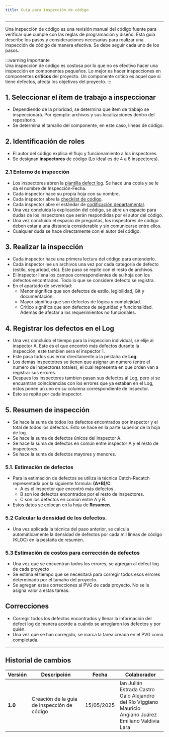 ```yaml
---
title: Guía para inspección de código
---
```


---

Una inspección de código es una revisión manual del código fuente para verificar que cumple con las reglas de programación y diseño. Esta guía describe los pasos y consideraciones necesarias para realizar una inspección de código de manera efectiva. Se debe seguir cada uno de los pasos.

:::warning Importante  
 Una inspección de código es costosa por lo que no es efectivo hacer una inspección en componentes pequeños. Lo mejor es hacer inspecciones en componentes **críticos** del proyecto. Un componente crítico es aquel que si tiene defectos, afecta los objetivos del proyecto.
:::

## 1. Seleccionar el ítem de trabajo a inspeccionar

- Dependiendo de la prioridad, se determina que ítem de trabajo se inspeccionará. Por ejemplo: archivos y sus localizaciones dentro del repositorio.
- Se determina el tamaño del componente, en este caso, líneas de código.

## 2. Identificación de roles 

- El autor del código explica el flujo y funcionamiento a los inspectores.
- Se designan **inspectores** de código (Lo ideal es de 4 a 6 inspectores).

### 2.1 Entorno de inspección

- Los inspectores abren la [plantilla defect log](https://docs.google.com/spreadsheets/d/1GwKcoKU2H5aKZJyG1p9df5Mvue4CNbyBMvIjGhjbyxg/edit?usp=sharing). Se hace una copia y se le da el nombre de Inspección-Fecha.
- Cada inspector hace su propia hoja con su nombre. 
- Cada inspector abre la [checklist de código](https://docs.google.com/document/d/1ItP965B7cFppIUX3RPXg_ZuUiYZzSuGs1b5bMw2-ZpQ/edit?tab=t.0#heading=h.fhau7kjl46pa). 
- Cada inspector abre el estándar de [codificación departamental](/docs/standards/general.md).
- Una vez concluida la explicación del código, se abre un espacio para dudas de los inspectores que serán respondidas por el autor del código.
- Una vez concluido el espacio de preguntas, los inspectores de código deben estar a una distancia considerable y sin comunicarse entre ellos. 
- Cualquier duda se hace directamente con el autor del código.

## 3. Realizar la inspección

- Cada inspector hace una primera lectura del código para entenderlo.
- Cada inspector lee un archivos una vez por cada categoría de defecto (estilo, seguridad, etc). Este paso se repite con el resto de archivos.
- El inspector llena los campos correspondientes de su hoja con los defectos encontrados. Todo lo que se considere defecto se registra.
- En el apartado de severidad:
    - Menor significa que son defectos de estilo, legibilidad, Git y documentación.
    - Mayor significa que son defectos de lógica y complejidad.
    - Critico significa que son defectos de seguridad y funcionalidad. Además de afectar a los requerimientos no funcionales. 

## 4. Registrar los defectos en el Log

- Una vez concluido el tiempo para la inspeccion individual, se elije al inspector A. Este es el que encontró más defectos durante la inspección, este tambien sera el inspector 1.
- Este pasa todos sus error directamente a la pestaña de **Log**.
- Los demás inspectotres se tienen que asignar un numero (entre el numero de inspectores totales), el cual representa en que orden van a registrar sus errores.
- Despues los inspectores tambien pasan sus defectos al Log, pero si se encuantran coincidencias con los errores que ya estaban en el Log, estos ponen un uno en su columna correspondiente de inspector.
- Esto se repite por cada inspector.

## 5. Resumen de inspección

- Se hace la suma de todos los defectos encontrados por inspector y el total de todos los defectos. Esto se hace en la parte superior de la hoja de log.
- Se hace la suma de defectos únicos del inspector A.
- Se hace la suma de defectos en común entre inspector A y el resto de inspectores.
- Se hace la suma de defectos mayores y menores.

### 5.1. Estimación de defectos

- Para la estimación de defectos se utiliza la técnica Catch-Recatch representada por la siguiente fórmula: **(A*B)/C**.
    - A es el inspector que encontró más defectos .
    - B son los defectos encontrados por el resto de inspectores.
    - C son los defectos en común entre A y B.
- Estos datos se colocan en la hoja de **Resumen**.

### 5.2 Calcular la densidad de los defectos.
- Una vez aplicada la técnica del paso anterior, se calcula automáticamente la densidad de defectos por cada mil líneas de código (KLOC) en la pestaña de resumen.

### 5.3 Estimación de costos para corrección de defectos  
- Una vez que se encuentran todos los errores, se agregan al defect log de cada proyecto 
- Se estima el tiempo que se necesitará para corregir todos esos errores determinado por el tamaño del proyecto.
- Se agregan estas correcciones al PVG de cada proyecto. No se le asigna valor a estas tareas.

## Correcciones
- Corregir todos los defectos encontrados y llenar la información del defect log de manera acorde a cuándo se arreglaron los defectos y por quién.
- Una vez que se han corregido, se marca la tarea creada en el PVG como completada.

---


## Historial de cambios

| **Versión** | **Descripción**                            | **Fecha**     | **Colaborador**       |
|-------------|--------------------------------------------|---------------|------------------------|
| **1.0**     | Creación de la guía de inspección de código | 15/05/2025    | Ian Julián Estrada Castro <br/> Galo Alejandro del Río Viggiano <br/> Mauricio Angiano Juárez <br/> Emiliano Valdivia Lara |